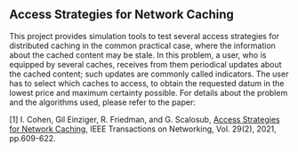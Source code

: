 ## Access Strategies for Network Caching

This project provides simulation tools to test several access strategies for distributed caching in the common practical case, where the information about the cached content may be stale. In this problem, a user, who is equipped by several caches, receives from them periodical updates about the cached content; such updates are commonly called indicators. The user has to select which caches to access, to obtain the requested datum in the lowest price and maximum certainty possible. For details about the problem and the algorithms used, please refer to the paper:

[1] I. Cohen, Gil Einziger, R. Friedman, and G. Scalosub, [Access Strategies for Network Caching](https://www.researchgate.net/profile/Itamar-Cohen-2/publication/346732877_Access_Strategies_for_Network_Caching/links/5fd27eeea6fdcc697bf6f924/Access-Strategies-for-Network-Caching.pdf), IEEE Transactions on Networking, Vol. 29(2), 2021, pp.609-622.
 
